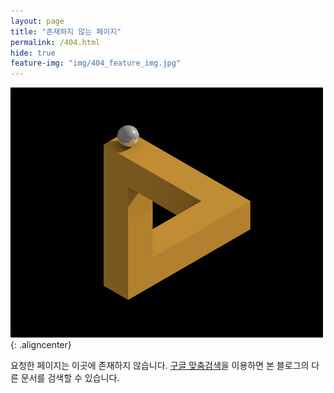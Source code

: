 ```yaml
---
layout: page
title: "존재하지 않는 페이지"
permalink: /404.html
hide: true
feature-img: "img/404_feature_img.jpg"
---
```


![404 Error](/img/404_img_01.gif "Impossible Object"){: .aligncenter}

요청한 페이지는 이곳에 존재하지 않습니다. [구글 맞춤검색][CSE]을 이용하면 본 블로그의 다른 문서를 검색할 수 있습니다.

[CSE]: https://cse.google.co.kr/cse/publicurl?cx=016763716178250373545:qnb3pggnuki
